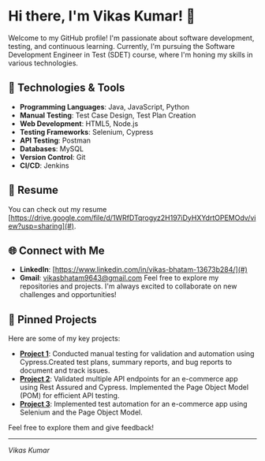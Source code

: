# Hi there, I'm Vikas Kumar! 👋

Welcome to my GitHub profile! I'm passionate about software development, testing, and continuous learning. Currently, I'm pursuing the Software Development Engineer in Test (SDET) course, where I'm honing my skills in various technologies.

## 🔧 Technologies & Tools
- **Programming Languages**: Java, JavaScript, Python
- **Manual Testing**: Test Case Design, Test Plan Creation
- **Web Development**: HTML5, Node.js
- **Testing Frameworks**: Selenium, Cypress
- **API Testing**: Postman
- **Databases**: MySQL
- **Version Control**: Git
- **CI/CD**: Jenkins

## 📄 Resume
You can check out my resume [https://drive.google.com/file/d/1WRfDTqrogyz2H197iDyHXYdrtOPEMOdv/view?usp=sharing](#).

## 🌐 Connect with Me
- **LinkedIn**: [https://www.linkedin.com/in/vikas-bhatam-13673b284/](#)
- **Gmail**: [vikasbhatam9643@gmail.com](#)
Feel free to explore my repositories and projects. I'm always excited to collaborate on new challenges and opportunities!

## 📌 Pinned Projects

Here are some of my key projects:

- [**Project 1**](https://github.com/vikas-kumar96/HealthHub): Conducted manual testing for validation and automation using Cypress.Created test plans, summary reports, and bug reports to document and track issues.
- [**Project 2**](https://github.com/vikas-kumar96/Evaluation_Submission_Vikas_Kumar): Validated multiple API endpoints for an e-commerce app using Rest Assured and Cypress. Implemented the Page Object Model (POM) for efficient API testing.
- [**Project 3**](https://github.com/vikas-kumar96/Selenium_Hands-on_and_API-Testing-Project): Implemented test automation for an e-commerce app using Selenium and the Page Object Model.

Feel free to explore them and give feedback!

---
_Vikas Kumar_

